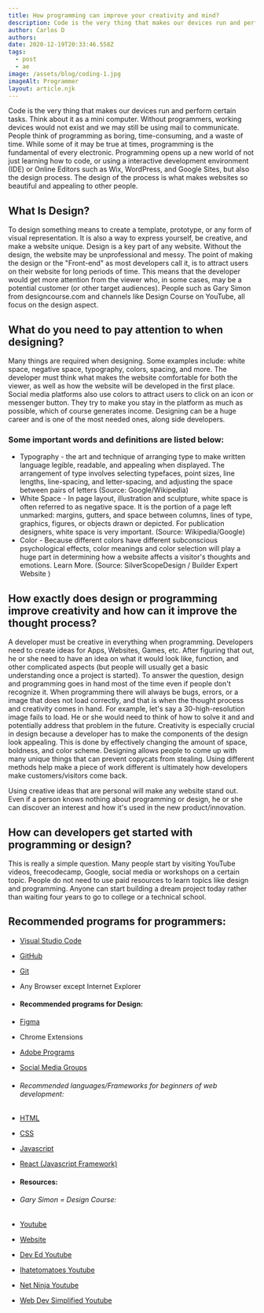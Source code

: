 ```yaml
---
title: How programming can improve your creativity and mind?
description: Code is the very thing that makes our devices run and perform certain tasks...
author: Carlos D
authors:
date: 2020-12-19T20:33:46.558Z
tags:
  - post
  - ae
image: /assets/blog/coding-1.jpg
imageAlt: Programmer
layout: article.njk
---
```

Code is the very thing that makes our devices run and perform certain tasks. Think about it as a mini computer. Without programmers, working devices would not exist and we may still be using mail to communicate. People think of programming as boring, time-consuming, and a waste of time. While some of it may be true at times, programming is the fundamental of every electronic. Programming opens up a new world of not just learning how to code, or using a interactive development environment (IDE) or Online Editors such as Wix, WordPress, and Google Sites, but also the design process. The design of the process is what makes websites so beautiful and appealing to other people.


## What Is Design?

To design something means to create a template, prototype, or any form of visual representation. It is also a way to express yourself, be creative, and make a website unique. Design is a key part of any website. Without the design, the website may be unprofessional and messy. The point of making the design or the "Front-end" as most developers call it, is to attract users on their website for long periods of time. This means that the developer would get more attention from the viewer who, in some cases, may be a potential customer (or other target audiences). People such as Gary Simon from designcourse.com and channels like Design Course on YouTube, all focus on the design aspect.


## What do you need to pay attention to when designing?

Many things are required when designing. Some examples include: white space, negative space, typography, colors, spacing, and more. The developer must think what makes the website comfortable for both the viewer, as well as how the website will be developed in the first place. Social media platforms also use colors to attract users to click on an icon or messenger button. They try to make you stay in the platform as much as possible, which of course generates income. Designing can be a huge career and is one of the most needed ones, along side developers.


### Some important words and definitions are listed below:

- Typography - the art and technique of arranging type to make written language legible, readable, and appealing when displayed. The arrangement of type involves selecting typefaces, point sizes, line lengths, line-spacing, and letter-spacing, and adjusting the space between pairs of letters (Source: Google/Wikipedia)
- White Space - In page layout, illustration and sculpture, white space is often referred to as negative space. It is the portion of a page left unmarked: margins, gutters, and space between columns, lines of type, graphics, figures, or objects drawn or depicted. For publication designers, white space is very important. (Source: Wikipedia/Google)
- Color - Because different colors have different subconscious psychological effects, color meanings and color selection will play a huge part in determining how a website affects a visitor's thoughts and emotions. Learn More. (Source: SilverScopeDesign / Builder Expert Website )


## How exactly does design or programming improve creativity and how can it improve the thought process?

A developer must be creative in everything when programming. Developers need to create ideas for Apps, Websites, Games, etc. After figuring that out, he or she need to have an idea on what it would look like, function, and other complicated aspects (but people will usually get a basic understanding once a project is started). To answer the question, design and programming goes in hand most of the time even if people don't recognize it. When programming there will always be bugs, errors, or a image that does not load correctly, and that is when the thought process and creativity comes in hand. For example, let's say a 30-high-resolution image fails to load. He or she would need to think of how to solve it and and potentially address that problem in the future. Creativity is especially crucial in design because a developer has to make the components of the design look appealing. This is done by effectively changing the amount of space, boldness, and color scheme. Designing allows people to come up with many unique things that can prevent copycats from stealing. Using different methods help make a piece of work different is ultimately how developers make customers/visitors come back.

Using creative ideas that are personal will make any website stand out. Even if a person knows nothing about programming or design, he or she can discover an interest and how it's used in the new product/innovation.


## How can developers get started with programming or design?

This is really a simple question. Many people start by visiting YouTube videos, freecodecamp, Google, social media or workshops on a certain topic. People do not need to use paid resources to learn topics like design and programming. Anyone can start building a dream project today rather than waiting four years to go to college or a technical school.


## Recommended programs for programmers:

- [Visual Studio Code](https://code.visualstudio.com)
- [GitHub](https://github.com)
- [Git](https://git-scm.com)
- Any Browser except Internet Explorer
- #### Recommended programs for Design:
- [Figma](https://figma.com)
- Chrome Extensions
- [Adobe Programs](https://creativecloud.com)
- [Social Media Groups](https://www.facebook.com/groups/1605550896386197)

- ###### Recommended languages/Frameworks for beginners of web development:

- [HTML](https://www.w3schools.com/html/default.asp)
- [CSS](https://www.w3schools.com/css/default.asp)
- [Javascript](https://www.w3schools.com/js/default.asp)
- [React (Javascript Framework)](https://www.w3schools.com/react/default.asp)

- #### Resources:

- ###### Gary Simon = Design Course:
- [Youtube](https://www.youtube.com/user/DesignCourse)
- [Website](https://designcourse.com/)

- [Dev Ed Youtube](https://www.youtube.com/channel/UClb90NQQcskPUGDIXsQEz5Q)
- [Ihatetomatoes Youtube](https://www.youtube.com/user/ihatetomatoesblog)
- [Net Ninja Youtube](https://www.youtube.com/channel/UCW5YeuERMmlnqo4oq8vwUpg)
- [Web Dev Simplified Youtube](https://www.youtube.com/channel/UCFbNIlppjAuEX4znoulh0Cw)